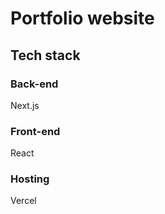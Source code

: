 # Portfolio website

## Tech stack

### Back-end

Next.js

### Front-end

React

### Hosting

Vercel
